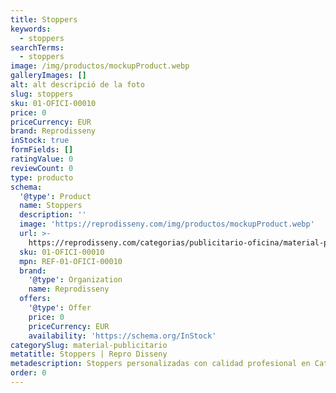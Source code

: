 ```yaml
---
title: Stoppers
keywords:
  - stoppers
searchTerms:
  - stoppers
image: /img/productos/mockupProduct.webp
galleryImages: []
alt: alt descripció de la foto
slug: stoppers
sku: 01-OFICI-00010
price: 0
priceCurrency: EUR
brand: Reprodisseny
inStock: true
formFields: []
ratingValue: 0
reviewCount: 0
type: producto
schema:
  '@type': Product
  name: Stoppers
  description: ''
  image: 'https://reprodisseny.com/img/productos/mockupProduct.webp'
  url: >-
    https://reprodisseny.com/categorias/publicitario-oficina/material-publicitario/stoppers
  sku: 01-OFICI-00010
  mpn: REF-01-OFICI-00010
  brand:
    '@type': Organization
    name: Reprodisseny
  offers:
    '@type': Offer
    price: 0
    priceCurrency: EUR
    availability: 'https://schema.org/InStock'
categorySlug: material-publicitario
metatitle: Stoppers | Repro Disseny
metadescription: Stoppers personalizadas con calidad profesional en Cataluña.
order: 0
---
```


